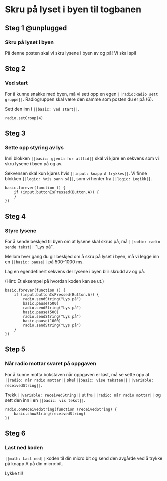 # Skru på lyset i byen til togbanen


## Steg 1 @unplugged

### Skru på lyset i byen

På denne posten skal vi skru lysene i byen av og på! Vi skal spil

## Steg 2

### Ved start

For å kunne snakke med byen, må vi sett opp en egen ``||radio:Radio sett gruppe||``. Radiogruppen skal være den samme som posten du er på (6). 

Sett den inn i ``||basic: ved start||``.

```blocks
radio.setGroup(4)
```

## Steg 3

### Sette opp styring av lys

Inni blokken ``||basic: gjenta for alltid||`` skal vi kjøre en sekvens som vi skru lysene i byen på og av. 

Sekvensen skal kun kjøres hvis ``||input: knapp A trykkes||``. Vi finne blokken ``||logic: hvis sann så||``, som vi henter fra ``||logic: Logikk||``.

```blocks
basic.forever(function () {
    if (input.buttonIsPressed(Button.A)) {
    }
})
```

## Steg 4

### Styre lysene

For å sende beskjed til byen om at lysene skal skrus på, må ``||radio: radio sende tekst||`` "Lys på". 

Mellom hver gang du gir beskjed om å skru på lyset i byen, må vi legge inn en ``||basic: pause||`` på 500-1000 ms.

Lag en egendefinert sekvens der lysene i byen blir skrudd av og på.

(Hint: Et eksempel på hvordan koden kan se ut.)

```blocks
basic.forever(function () {
    if (input.buttonIsPressed(Button.A)) {
        radio.sendString("Lys på")
        basic.pause(500)
        radio.sendString("Lys på")
        basic.pause(500)
        radio.sendString("Lys på")
        basic.pause(1000)
        radio.sendString("Lys på")
    }
})
```


## Step 5

### Når radio mottar svaret på oppgaven

For å kunne motta bokstaven når oppgaven er løst, må se sette opp at ``||radio: når radio mottar||`` skal ``||basic: vise teksten||`` ``||variable: receivedString||``.

Trekk ``||variable: receivedString||`` ut fra ``||radio: når radio mottar||`` og sett den inn i en ``||basic: vis tekst||``.

```blocks
radio.onReceivedString(function (receivedString) {
    basic.showString(receivedString)
})
```

## Steg 6

### Last ned koden

``||math: Last ned||`` koden til din micro:bit og send den avgårde ved å trykke på knapp A på din micro:bit. 

Lykke til!
